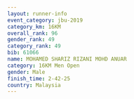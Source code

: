 ```yaml
---
layout: runner-info 
event_category: jbu-2019 
category_km: 16KM  
overall_rank: 96
gender_rank: 49
category_rank: 49
bib: 61066
name: MOHAMED SHARIZ RIZANI MOHD ANUAR
category: 16KM Men Open
gender: Male
finish_time: 2-42-25
country: Malaysia
---
```

